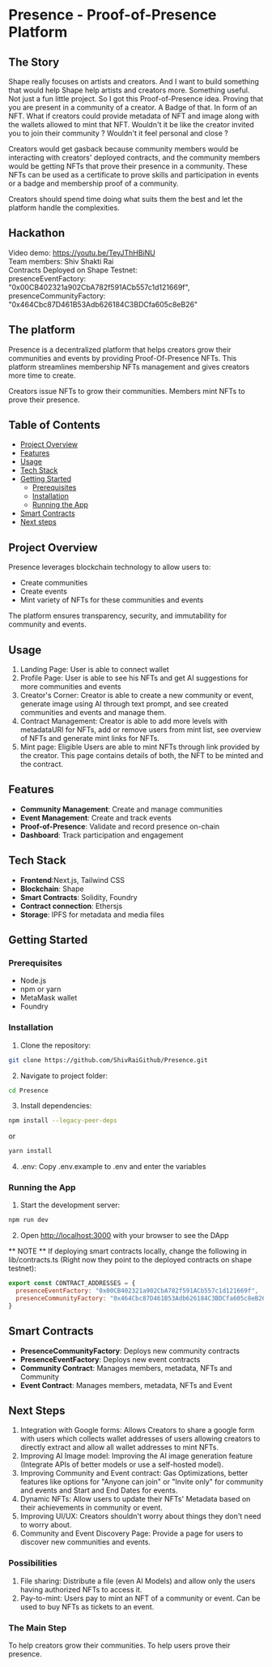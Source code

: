 # Presence - Proof-of-Presence Platform

## The Story

Shape really focuses on artists and creators. And I want to build something that would help Shape help artists and creators more. Something useful. Not just a fun little project. So I got this Proof-of-Presence idea. Proving that you are present in a community of a creator. A Badge of that. In form of an NFT. What if creators could provide metadata of NFT and image along with the wallets allowed to mint that NFT. Wouldn't it be like the creator invited you to join their community ? Wouldn't it feel personal and close ?
   
Creators would get gasback because community members would be interacting with creators' deployed contracts, and the community members would be getting NFTs that prove their presence in a community. These NFTs can be used as a certificate to prove skills and participation in events or a badge and membership proof of a community.
   
Creators should spend time doing what suits them the best and let the platform handle the complexities.

## Hackathon
Video demo: https://youtu.be/TeyJThHBiNU   
Team members: Shiv Shakti Rai   
Contracts Deployed on Shape Testnet:   
  presenceEventFactory: "0x00CB402321a902CbA782f591ACb557c1d121669f",   
  presenceCommunityFactory: "0x464Cbc87D461B53Adb626184C3BDCfa605c8eB26"   

## The platform

Presence is a decentralized platform that helps creators grow their communities and events by providing Proof-Of-Presence NFTs. This platform streamlines membership NFTs management and gives creators more time to create.
   
Creators issue NFTs to grow their communities. Members mint NFTs to prove their presence.

## Table of Contents

- [Project Overview](#project-overview)
- [Features](#features)
- [Usage](#usage)
- [Tech Stack](#tech-stack)
- [Getting Started](#getting-started)
  - [Prerequisites](#prerequisites)
  - [Installation](#installation)
  - [Running the App](#running-the-app)
- [Smart Contracts](#smart-contracts)
- [Next steps](#next-steps)

## Project Overview

Presence leverages blockchain technology to allow users to:

- Create communities 
- Create events
- Mint variety of NFTs for these communities and events

The platform ensures transparency, security, and immutability for community and events.

## Usage
1) Landing Page: User is able to connect wallet
2) Profile Page: User is able to see his NFTs and get AI suggestions for more communities and events
3) Creator's Corner: Creator is able to create a new community or event, generate image using AI through text prompt, and see created communities and events and manage them.
4) Contract Management: Creator is able to add more levels with metadataURI for NFTs, add or remove users from mint list, see overview of NFTs and generate mint links for NFTs.
5) Mint page: Eligible Users are able to mint NFTs through link provided by the creator. This page contains details of both, the NFT to be minted and the contract.

## Features

- **Community Management**: Create and manage communities
- **Event Management**: Create and track events
- **Proof-of-Presence**: Validate and record presence on-chain
- **Dashboard**: Track participation and engagement

## Tech Stack

- **Frontend**:Next.js, Tailwind CSS
- **Blockchain**: Shape
- **Smart Contracts**: Solidity, Foundry
- **Contract connection**: Ethersjs
- **Storage**: IPFS for metadata and media files

## Getting Started

### Prerequisites

- Node.js
- npm or yarn
- MetaMask wallet
- Foundry

### Installation

1. Clone the repository:
```bash
git clone https://github.com/ShivRaiGithub/Presence.git
```

2. Navigate to project folder:
```bash
cd Presence
```

3. Install dependencies:
```bash
npm install --legacy-peer-deps
```
or
```bash
yarn install
```

4. .env: Copy .env.example to .env and enter the variables

### Running the App

1. Start the development server:
```bash
npm run dev
```

2. Open [http://localhost:3000](http://localhost:3000) with your browser to see the DApp


** NOTE **
If deploying smart contracts locally, change the following in lib/contracts.ts (Right now they point to the deployed contracts on shape testnet):

```javascript
export const CONTRACT_ADDRESSES = {
  presenceEventFactory: "0x00CB402321a902CbA782f591ACb557c1d121669f",
  presenceCommunityFactory: "0x464Cbc87D461B53Adb626184C3BDCfa605c8eB26",
}
```

## Smart Contracts

- **PresenceCommunityFactory**: Deploys new community contracts
- **PresenceEventFactory**: Deploys new event contracts
- **Community Contract**: Manages members, metadata, NFTs and Community
- **Event Contract**: Manages members, metadata, NFTs and Event

## Next Steps
1. Integration with Google forms: Allows Creators to share a google form with users which collects wallet addresses of users allowing creators to directly extract and allow all wallet addresses to mint NFTs.
2. Improving AI Image model: Improving the AI image generation feature (Integrate APIs of better models or use a self-hosted model).
3. Improving Community and Event contract: Gas Optimizations, better features like options for "Anyone can join" or "Invite only" for community and events and Start and End Dates for events.
4. Dynamic NFTs: Allow users to update their NFTs' Metadata based on their achievements in community or event.
5. Improving UI/UX: Creators shouldn't worry about things they don't need to worry about.
6. Community and Event Discovery Page: Provide a page for users to discover new communities and events.

### Possibilities
1. File sharing: Distribute a file (even AI Models) and allow only the users having authorized NFTs to access it.
2. Pay-to-mint: Users pay to mint an NFT of a community or event. Can be used to buy NFTs as tickets to an event.

### The Main Step
To help creators grow their communities. To help users prove their presence.